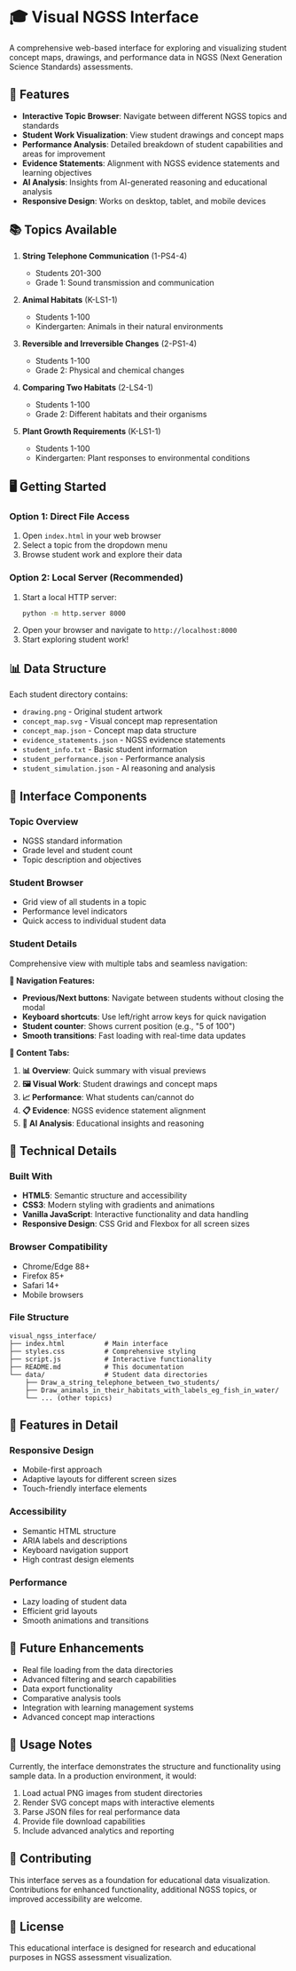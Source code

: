 # 🎓 Visual NGSS Interface

A comprehensive web-based interface for exploring and visualizing student concept maps, drawings, and performance data in NGSS (Next Generation Science Standards) assessments.

## 🚀 Features

- **Interactive Topic Browser**: Navigate between different NGSS topics and standards
- **Student Work Visualization**: View student drawings and concept maps
- **Performance Analysis**: Detailed breakdown of student capabilities and areas for improvement
- **Evidence Statements**: Alignment with NGSS evidence statements and learning objectives
- **AI Analysis**: Insights from AI-generated reasoning and educational analysis
- **Responsive Design**: Works on desktop, tablet, and mobile devices

## 📚 Topics Available

1. **String Telephone Communication** (1-PS4-4)
   - Students 201-300
   - Grade 1: Sound transmission and communication

2. **Animal Habitats** (K-LS1-1)
   - Students 1-100  
   - Kindergarten: Animals in their natural environments

3. **Reversible and Irreversible Changes** (2-PS1-4)
   - Students 1-100
   - Grade 2: Physical and chemical changes

4. **Comparing Two Habitats** (2-LS4-1)
   - Students 1-100
   - Grade 2: Different habitats and their organisms

5. **Plant Growth Requirements** (K-LS1-1)
   - Students 1-100
   - Kindergarten: Plant responses to environmental conditions

## 🖥️ Getting Started

### Option 1: Direct File Access
1. Open `index.html` in your web browser
2. Select a topic from the dropdown menu
3. Browse student work and explore their data

### Option 2: Local Server (Recommended)
1. Start a local HTTP server:
   ```bash
   python -m http.server 8000
   ```
2. Open your browser and navigate to `http://localhost:8000`
3. Start exploring student work!

## 📊 Data Structure

Each student directory contains:
- `drawing.png` - Original student artwork
- `concept_map.svg` - Visual concept map representation  
- `concept_map.json` - Concept map data structure
- `evidence_statements.json` - NGSS evidence statements
- `student_info.txt` - Basic student information
- `student_performance.json` - Performance analysis
- `student_simulation.json` - AI reasoning and analysis

## 🎯 Interface Components

### Topic Overview
- NGSS standard information
- Grade level and student count
- Topic description and objectives

### Student Browser
- Grid view of all students in a topic
- Performance level indicators
- Quick access to individual student data

### Student Details
Comprehensive view with multiple tabs and seamless navigation:

**📍 Navigation Features:**
- **Previous/Next buttons**: Navigate between students without closing the modal
- **Keyboard shortcuts**: Use left/right arrow keys for quick navigation
- **Student counter**: Shows current position (e.g., "5 of 100")
- **Smooth transitions**: Fast loading with real-time data updates

**📑 Content Tabs:**
1. **📊 Overview**: Quick summary with visual previews
2. **🖼️ Visual Work**: Student drawings and concept maps
3. **📈 Performance**: What students can/cannot do
4. **📋 Evidence**: NGSS evidence statement alignment
5. **🤖 AI Analysis**: Educational insights and reasoning

## 🔧 Technical Details

### Built With
- **HTML5**: Semantic structure and accessibility
- **CSS3**: Modern styling with gradients and animations
- **Vanilla JavaScript**: Interactive functionality and data handling
- **Responsive Design**: CSS Grid and Flexbox for all screen sizes

### Browser Compatibility
- Chrome/Edge 88+
- Firefox 85+
- Safari 14+
- Mobile browsers

### File Structure
```
visual_ngss_interface/
├── index.html          # Main interface
├── styles.css          # Comprehensive styling
├── script.js           # Interactive functionality  
├── README.md           # This documentation
└── data/               # Student data directories
    ├── Draw_a_string_telephone_between_two_students/
    ├── Draw_animals_in_their_habitats_with_labels_eg_fish_in_water/
    └── ... (other topics)
```

## 🎨 Features in Detail

### Responsive Design
- Mobile-first approach
- Adaptive layouts for different screen sizes
- Touch-friendly interface elements

### Accessibility
- Semantic HTML structure
- ARIA labels and descriptions
- Keyboard navigation support
- High contrast design elements

### Performance
- Lazy loading of student data
- Efficient grid layouts
- Smooth animations and transitions

## 🔮 Future Enhancements

- Real file loading from the data directories
- Advanced filtering and search capabilities
- Data export functionality
- Comparative analysis tools
- Integration with learning management systems
- Advanced concept map interactions

## 📝 Usage Notes

Currently, the interface demonstrates the structure and functionality using sample data. In a production environment, it would:

1. Load actual PNG images from student directories
2. Render SVG concept maps with interactive elements
3. Parse JSON files for real performance data
4. Provide file download capabilities
5. Include advanced analytics and reporting

## 🤝 Contributing

This interface serves as a foundation for educational data visualization. Contributions for enhanced functionality, additional NGSS topics, or improved accessibility are welcome.

## 📄 License

This educational interface is designed for research and educational purposes in NGSS assessment visualization. 